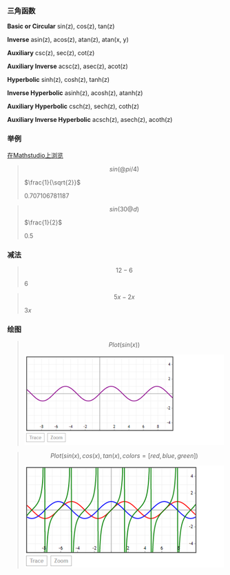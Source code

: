 ### 三角函数

**Basic or Circular**
    sin(z), cos(z), tan(z)

**Inverse**
    asin(z), acos(z), atan(z), atan(x, y)

**Auxiliary**
    csc(z), sec(z), cot(z)

**Auxiliary Inverse**
    acsc(z), asec(z), acot(z)

**Hyperbolic**
    sinh(z), cosh(z), tanh(z)

**Inverse Hyperbolic**
    asinh(z), acosh(z), atanh(z)

**Auxiliary Hyperbolic**
    csch(z), sech(z), coth(z)

**Auxiliary Inverse Hyperbolic**
    acsch(z), asech(z), acoth(z)

### 举例
[在Mathstudio上浏览](http://mathstud.io/?input[0]=c2luKEBwaS80KQ%3D%3D&input[1]=c2luKDMwQGQp&input[2]=c2luKHgpL2Nvcyh4KQ%3D%3D&input[3]=c2luaCh4KS9jb3NoKHgp&input[4]=UGxvdChzaW4oeCkp&input[5]=UGxvdChzaW4oeCksY29zKHgpLHRhbih4KSxjb2xvcnM9W3JlZCxibHVlLGdyZWVuXSk%3D&input[6]=UGxvdChzaW5oKHgpKQ%3D%3D&input[7]=UGxvdChjb3NoKHgpKQ%3D%3D)

>    ```math
>    sin(@pi/4)
>    ```
>    $\frac{1}{\sqrt{2}}$
>    
>    0.707106781187


>    ```math
>    sin(30@d)
>    ```
>    $\frac{1}{2}$
>
>    0.5

### 减法
>    ```math
>    12 - 6
>    ```
>    ${\text{6}}$

>    ```math
>    5x - 2x
>    ```
>    ${\text{3}}x$

### 绘图
>    ```math
>    Plot(sin(x))
>    ```
>    ![graphing_00](../_media/TheBasics/TrigonometricFunctions/graphing_00.png)

>    ```math
>    Plot(sin(x), cos(x), tan(x), colors=[red, blue, green])
>    ```
>    ![graphing_01](../_media/TheBasics/TrigonometricFunctions/graphing_01.png)